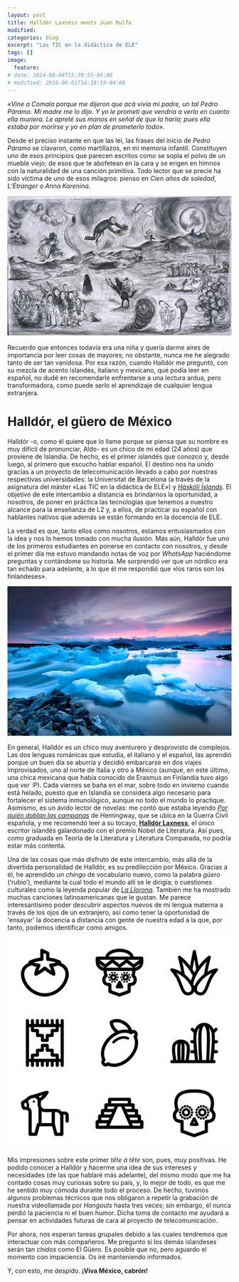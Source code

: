 ```yaml
---
layout: post
title: Halldór Laxness meets Juan Rulfo
modified:
categories: blog
excerpt: "Las TIC en la didáctica de ELE"
tags: []
image:
  feature:
# date: 2014-08-08T15:39:55-04:00
# modified: 2016-06-01T14:19:19-04:00
---
```



  «_Vine a Comala porque me dijeron que acá vivía mi padre, un tal Pedro Páramo. Mi madre me lo dijo. Y yo le prometí que vendría a verlo en cuanto ella muriera. Le apreté sus manos en señal de que lo haría; pues ella estaba por morirse y yo en plan de prometerlo todo_».

Desde el preciso instante en que las leí, las frases del inicio de _Pedro Páramo_ se clavaron, como martillazos, en mi memoria infantil. Constituyen uno de esos principios que parecen escritos como se sopla el polvo de un mueble viejo; de esos que te abofetean en la cara y se erigen en himnos con la naturalidad de una canción primitiva. Todo lector que se precie ha sido víctima de uno de esos milagros: pienso en _Cien años de soledad_, _L’Étranger_ o _Anna Karenina_.

![Comala](/images/1*hGtjO_a-QVl47qegs647uA.jpeg)

Recuerdo que entonces todavía era una niña y quería darme aires de importancia por leer cosas de mayores; no obstante, nunca me he alegrado tanto de ser tan vanidosa. Por esa razón, cuando Halldór me preguntó, con su mezcla de acento islandés, italiano y mexicano, qué podía leer en español, no dudé en recomendarle enfrentarse a una lectura ardua, pero transformadora, como puede serlo el aprendizaje de cualquier lengua extranjera.

# Halldór, el güero de México

Halldór -o, como él quiere que lo llame porque se piensa que su nombre es muy difícil de pronunciar, Aldo- es un chico de mi edad (24 años) que proviene de Islandia. De hecho, es el primer islandés que conozco y, desde luego, al primero que escucho hablar español. El destino nos ha unido gracias a un proyecto de telecomunicación llevado a cabo por nuestras respectivas universidades: la Universitat de Barcelona (a través de la asignatura del máster «Las TIC en la didáctica de ELE») y [_Háskóli Íslands_](http://english.hi.is). El objetivo de este intercambio a distancia es brindarnos la oportunidad, a nosotros, de poner en práctica las tecnologías que tenemos a nuestro alcance para la enseñanza de L2 y, a ellos, de practicar su español con hablantes nativos que además se están formando en la docencia de ELE.

La verdad es que, tanto ellos como nosotros, estamos entusiasmados con la idea y nos lo hemos tomado con mucha ilusión. Más aún, Halldór fue uno de los primeros estudiantes en ponerse en contacto con nosotros, y desde el primer día me estuvo mandando notas de voz por _WhatsApp_ haciéndome preguntas y contándome su historia. Me sorprendió ver que un nórdico era tan echado para adelante, a lo que él me respondió que «los raros son los finlandeses».

![Iceland](/images/jet-set-iceland-promote.jpg)

En general, Halldór es un chico muy aventurero y desprovisto de complejos. Las dos lenguas románicas que estudia, el italiano y el español, las aprendió porque un buen día se aburría y decidió embarcarse en dos viajes improvisados, uno al norte de Italia y otro a México (aunque, en este último, una chica mexicana que había conocido de Erasmus en Finlandia tuvo algo que ver :P). Cada viernes se baña en el mar, sobre todo en invierno cuando está helado, puesto que en Islandia se considera algo necesario para fortalecer el sistema inmunológico, aunque no todo el mundo lo practique. Asimismo, es un ávido lector de novelas: me contó que estaba leyendo [_Por quién doblan las campanas_](https://es.wikipedia.org/wiki/Por_quién_doblan_las_campanas) de Hemingway, que se ubica en la Guerra Civil española, y me recomendó leer a su tocayo, [**Halldór Laxness**](https://es.wikipedia.org/wiki/Halldór_Laxness), el único escritor islandés galardonado con el premio Nobel de Literatura. Así pues, como graduada en Teoría de la Literatura y Literatura Comparada, no podría estar más contenta.

Una de las cosas que más disfruto de este intercambio, más allá de la divertida personalidad de Halldór, es su predilección por México. Gracias a él, he aprendido _un chingo_ de vocabulario nuevo, como la palabra _güero_ (‘rubio’), mediante la cual todo el mundo allí se le dirigía; o cuestiones culturales como la leyenda popular de [_La Llorona_](https://es.wikipedia.org/wiki/Llorona). También me ha mostrado muchas canciones latinoamericanas que le gustan. Me parece interesantísimo poder descubrir aspectos nuevos de mi lengua materna a través de los ojos de un extranjero, así como tener la oportunidad de 'ensayar' la docencia a distancia con gente de nuestra edad a la que, por tanto, podemos identificar como amigos.

![Mexico](/images/112085-mexican-elements-lineal.png)

Mis impresiones sobre este primer _tête à tête_ son, pues, muy positivas. He podido conocer a Halldór y hacerme una idea de sus intereses y necesidades (de las que hablaré más adelante), del mismo modo que me ha contado cosas muy curiosas sobre su país, y, lo mejor de todo, es que me he sentido muy cómoda durante todo el proceso. De hecho, tuvimos algunos problemas técnicos que nos obligaron a repetir la grabación de nuestra videollamada por _Hangouts_ hasta tres veces; sin embargo, él nunca perdió la paciencia ni el buen humor. Dicha toma de contacto me ayudará a pensar en actividades futuras de cara al proyecto de telecomunicación.

Por ahora, nos esperan tareas grupales debido a las cuales tendremos que interactuar con más compañeros. Me pregunto si los demás islandeses serán tan _chidos_ como El Güero. Es posible que no, pero aguardo el momento con impaciencia. Os iré manteniendo informados.

Y, con esto, me despido. **¡Viva México, cabrón!**
